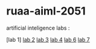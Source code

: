 # ruaa-aiml-2051
artificial inteligence labs :

[lab 1]
[lab 2](https://github.com/ruaanaaz/ruaa-aiml-2051/blob/main/2203a52051_lab2_aiml.ipynb)
[lab 3](https://github.com/ruaanaaz/ruaa-aiml-2051/blob/main/2203a52051_lab3_aiml.ipynb)
[lab 4](https://github.com/ruaanaaz/ruaa-aiml-2051/blob/main/2203A52051_aiml_lab4.ipynb)
[lab 6](https://github.com/ruaanaaz/ruaa-aiml-2051/blob/main/2203a52051_lab6.ipynb)
[lab 7](https://github.com/ruaanaaz/ruaa-aiml-2051/blob/main/2203a52051_lab7.ipynb)

